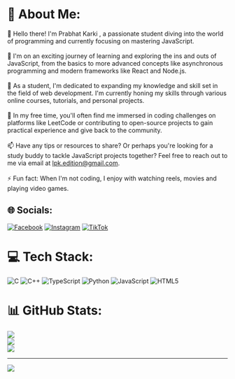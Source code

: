 # 💫 About Me:
👋 Hello there! I'm Prabhat Karki , a passionate student diving into the world of programming and currently focusing on mastering JavaScript.<br><br>🚀 I'm on an exciting journey of learning and exploring the ins and outs of JavaScript, from the basics to more advanced concepts like asynchronous programming and modern frameworks like React and Node.js.<br><br>💼 As a student, I'm dedicated to expanding my knowledge and skill set in the field of web development. I'm currently honing my skills through various online courses, tutorials, and personal projects.<br><br>🌱 In my free time, you'll often find me immersed in coding challenges on platforms like LeetCode or contributing to open-source projects to gain practical experience and give back to the community.<br><br>📫 Have any tips or resources to share? Or perhaps you're looking for a study buddy to tackle JavaScript projects together? Feel free to reach out to me via email at lpk.edition@gmail.com.<br><br>⚡ Fun fact: When I'm not coding, I enjoy with watching reels, movies and playing video games.


## 🌐 Socials:
[![Facebook](https://img.shields.io/badge/Facebook-%231877F2.svg?logo=Facebook&logoColor=white)](https://facebook.com/prabhat.aliver) [![Instagram](https://img.shields.io/badge/Instagram-%23E4405F.svg?logo=Instagram&logoColor=white)](https://instagram.com/a.liver.07) [![TikTok](https://img.shields.io/badge/TikTok-%23000000.svg?logo=TikTok&logoColor=white)](https://tiktok.com/@prabhat.karki) 

# 💻 Tech Stack:
![C](https://img.shields.io/badge/c-%2300599C.svg?style=for-the-badge&logo=c&logoColor=white) ![C++](https://img.shields.io/badge/c++-%2300599C.svg?style=for-the-badge&logo=c%2B%2B&logoColor=white) ![TypeScript](https://img.shields.io/badge/typescript-%23007ACC.svg?style=for-the-badge&logo=typescript&logoColor=white) ![Python](https://img.shields.io/badge/python-3670A0?style=for-the-badge&logo=python&logoColor=ffdd54) ![JavaScript](https://img.shields.io/badge/javascript-%23323330.svg?style=for-the-badge&logo=javascript&logoColor=%23F7DF1E) ![HTML5](https://img.shields.io/badge/html5-%23E34F26.svg?style=for-the-badge&logo=html5&logoColor=white)
# 📊 GitHub Stats:
![](https://github-readme-stats.vercel.app/api?username=prabhatX7&theme=dark&hide_border=false&include_all_commits=false&count_private=false)<br/>
![](https://github-readme-streak-stats.herokuapp.com/?user=prabhatX7&theme=dark&hide_border=false)<br/>
![](https://github-readme-stats.vercel.app/api/top-langs/?username=prabhatX7&theme=dark&hide_border=false&include_all_commits=false&count_private=false&layout=compact)

---
[![](https://visitcount.itsvg.in/api?id=prabhatX7&icon=0&color=0)](https://visitcount.itsvg.in)

<!-- Proudly created with GPRM ( https://gprm.itsvg.in ) -->
